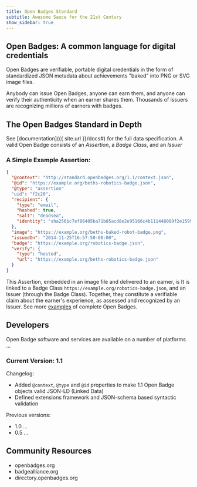 ```yaml
---
title: Open Badges Standard
subtitle: Awesome Sauce for the 21st Century
show_sidebar: true
---
```

## Open Badges: A common language for digital credentials
Open Badges are verifiable, portable digital credentials in the form of standardized JSON metadata about achievements "baked" into PNG or SVG image files.

Anybody can issue Open Badges, anyone can earn them, and anyone can verify their authenticity when an earner shares them. Thousands of issuers are recognizing millions of earners with badges.

## The Open Badges Standard in Depth
See [documentation]({{ site.url }}/docs#) for the full data specification. A valid Open Badge consists of an *Assertion*, a *Badge Class*, and an *Issuer*

### A Simple Example Assertion:
```json
{
  "@context": "http://standard.openbadges.org/1.1/context.json",
  "@id": "https://example.org/beths-robotics-badge.json",
  "@type": "assertion"
  "uid": "f2c20",
  "recipient": {
    "type": "email",
    "hashed": true,
    "salt": "deadsea",
    "identity": "sha256$c7ef86405ba71b85acd8e2e95166c4b111448089f2e1599f42fe1bba46e865c5"
  },
  "image": "https://example.org/beths-baked-robot-badge.png",
  "issuedOn": "2014-11-25T16:57:50-08:00",
  "badge": "https://example.org/robotics-badge.json",
  "verify": {
    "type": "hosted",
    "url": "https://example.org/beths-robotics-badge.json"
  }
}
```

This Assertion, embedded in an image file and delivered to an earner, is It is linked to a Badge Class `https://example.org/robotics-badge.json`, and an Issuer (through the Badge Class). Together, they constitute a verifiable claim about the earner's experience, as assessed and recognized by an Issuer. See more [examples]({{site.url}}/examples) of complete Open Badges.

## Developers
Open Badge software and services are available on a number of platforms ...

### Current Version: 1.1
Changelog: 

  * Added `@context`, `@type` and `@id` properties to make 1.1 Open Badge objects valid JSON-LD (Linked Data)
  * Defined extensions framework and JSON-schema based syntactic validation

Previous versions:

  * 1.0 ...
  * 0.5 ...

## Community Resources
  * openbadges.org
  * badgealliance.org
  * directory.openbadges.org